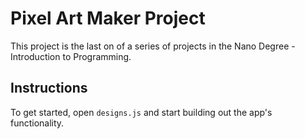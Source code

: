 # Pixel Art Maker Project

This project is the last on of a series of projects in the Nano Degree - Introduction to Programming.

## Instructions

To get started, open `designs.js` and start building out the app's functionality.
